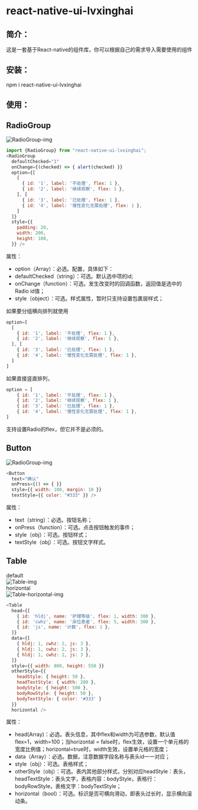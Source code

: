 react-native-ui-lvxinghai
===
简介：  
---
这是一套基于React-native的组件库，你可以根据自己的需求导入需要使用的组件  
  
安装：  
---
npm i react-native-ui-lvxinghai    
  
使用：  
---
RadioGroup  
---
![RadioGroup-img](https://raw.githubusercontent.com/lxhRose/react-native-ui-lvxinghai/master/image/RadioGroup.png)  

```js
import {RadioGroup} from "react-native-ui-lvxinghai";   
<RadioGroup
  defaultChecked="1"
  onChange={(checked) => { alert(checked) }}
  option={[
    [
      { id: '1', label: '不处理', flex: 1 },
      { id: '2', label: '继续观察', flex: 1 },
    ], [
      { id: '3', label: '已处理', flex: 1 },
      { id: '4', label: '慢性变化无需处理', flex: 1 },
    ]
  ]}
  style={{
    padding: 20,
    width: 200,
    height: 100,
  }} />  
```
   
属性：  
* option（Array）：必选。配置，具体如下：  
* defaultChecked（string）：可选。默认选中项的id;  
* onChange（function）：可选。发生改变时的回调函数，返回值是选中的Radio id值；   
* style（object）：可选。样式属性，暂时只支持设置包裹层样式；  
    
如果要分组横向排列就使用   
```js
option=[  
  [  
    { id: '1', label: '不处理', flex: 1 },
    { id: '2', label: '继续观察', flex: 1 },  
  ], [  
    { id: '3', label: '已处理', flex: 1 },
    { id: '4', label: '慢性变化无需处理', flex: 1 },  
  ]    
]  
```  
如果直接竖直排列，  
```js
option = [  
    { id: '1', label: '不处理', flex: 1 },
    { id: '2', label: '继续观察', flex: 1 },
    { id: '3', label: '已处理', flex: 1 },
    { id: '4', label: '慢性变化无需处理', flex: 1 },  
]  
```  
支持设置Radio的flex，但它并不是必须的。  
  
Button   
---
![RadioGroup-img](https://raw.githubusercontent.com/lxhRose/react-native-ui-lvxinghai/master/image/Button.png)  
```js
<Button
  text="确认"
  onPress={() => { }}
  style={{ width: 100, margin: 10 }}
  textStyle={{ color: "#333" }} />
```
属性：  
* text（string）：必选。按钮名称；  
* onPress（function）：可选。点击按钮触发的事件；  
* style（obj）：可选。按钮样式；  
* textStyle（obj）：可选。按钮文字样式。  
  
Table
---
default  
![Table-img](https://raw.githubusercontent.com/lxhRose/react-native-ui-lvxinghai/master/image/Table.png)  
horizontal    
![Table-horizontal-img](https://raw.githubusercontent.com/lxhRose/react-native-ui-lvxinghai/master/image/Table-horizontal.png)  
```js
<Table
  head={[
    { id: 'hldj', name: '护理等级', flex: 1, width: 300 },
    { id: 'cwhz', name: '床位患者', flex: 5, width: 300 },
    { id: 'js', name: '计数', flex: 1 },
  ]}
  data={[
    { hldj: 1, cwhz: 2, js: 3 },
    { hldj: 1, cwhz: 2, js: 3 },
    { hldj: 1, cwhz: 2, js: 3 },
  ]}
  style={{ width: 800, height: 550 }}
  otherStyle={{
    headStyle: { height: 50 },
    headTextStyle: { width: 200 },
    bodyStyle: { height: 500 },
    bodyRowStyle: { height: 50 },
    bodyTextStyle: { color: '#333' }
  }}
  horizontal />
  ```
  属性：
  * head(Array)：必选。表头信息，其中flex和width为可选参数，默认值flex=1，width=100；当horizontal = false时，flex生效，设置一个单元格的宽度比例值；horizontal=true时，width生效，设置单元格的宽度；  
  * data（Array）：必选。数据，注意数据字段名称与表头id一一对应；  
  * style（obj）：可选。表格样式；  
  * otherStyle（obj）：可选。表内其他部分样式，分别对应headStyle：表头，headTextStyle：表头文字，表格内容：bodyStyle，表格行：bodyRowStyle，表格文字：bodyTextStyle；  
  * horizontal（bool）：可选。标识是否可横向滑动，即表头过长时，显示横向滚动条。  
  
  
